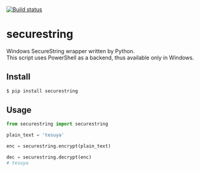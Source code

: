 [![Build status](https://ci.appveyor.com/api/projects/status/cxc3lbdi0hjv3x73?svg=true)](https://ci.appveyor.com/project/er28-0652/securestring)  

# securestring

Windows SecureString wrapper written by Python.  
This script uses PowerShell as a backend, thus available only in Windows.  

## Install
```bash
$ pip install securestring
```

## Usage
```python
from securestring import securestring

plain_text = 'tesuya'

enc = securestring.encrypt(plain_text)

dec = securestring.decrypt(enc)
# tesuya
```